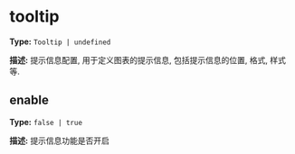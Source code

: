 # tooltip

**Type:** `Tooltip | undefined`

**描述:**
提示信息配置, 用于定义图表的提示信息, 包括提示信息的位置, 格式, 样式等.


## enable

**Type:** `false | true`

**描述:**
提示信息功能是否开启

